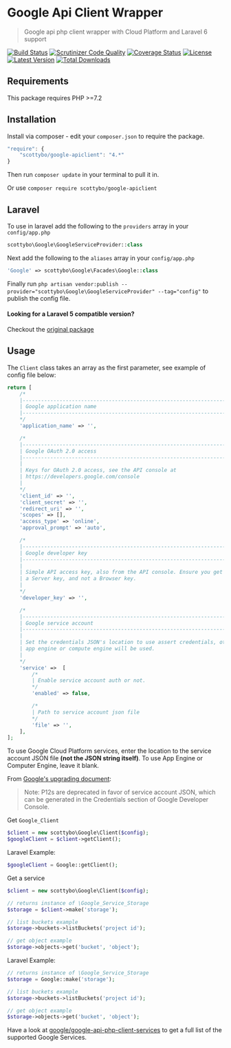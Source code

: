 Google Api Client Wrapper
=========

> Google api php client wrapper with Cloud Platform and Laravel 6 support

[![Build Status](http://img.shields.io/travis/scottybo/google-apiclient.svg?style=flat-square)](https://travis-ci.org/scottybo/google-apiclient)
[![Scrutinizer Code Quality](http://img.shields.io/scrutinizer/g/scottybo/google-apiclient/master.svg?style=flat-square)](https://scrutinizer-ci.com/g/scottybo/google-apiclient/)
[![Coverage Status](https://img.shields.io/scrutinizer/coverage/g/scottybo/google-apiclient/master.svg?style=flat-square)](https://scrutinizer-ci.com/g/scottybo/google-apiclient/code-structure/master)
[![License](http://img.shields.io/badge/license-MIT-brightgreen.svg?style=flat-square)](http://www.opensource.org/licenses/MIT)
[![Latest Version](http://img.shields.io/packagist/v/scottybo/google-apiclient.svg?style=flat-square)](https://packagist.org/packages/scottybo/google-apiclient)
[![Total Downloads](https://img.shields.io/packagist/dt/scottybo/google-apiclient.svg?style=flat-square)](https://packagist.org/packages/scottybo/google-apiclient)

## Requirements

This package requires PHP >=7.2

## Installation

Install via composer - edit your `composer.json` to require the package.

```js
"require": {
    "scottybo/google-apiclient": "4.*"
}
```

Then run `composer update` in your terminal to pull it in.

Or use `composer require scottybo/google-apiclient`

## Laravel

To use in laravel add the following to the `providers` array in your `config/app.php`

```php
scottybo\Google\GoogleServiceProvider::class
```

Next add the following to the `aliases` array in your `config/app.php`

```php
'Google' => scottybo\Google\Facades\Google::class
```

Finally run `php artisan vendor:publish --provider="scottybo\Google\GoogleServiceProvider" --tag="config"` to publish the config file.

#### Looking for a Laravel 5 compatible version?

Checkout the [original package](https://github.com/pulkitjalan/google-apiclient)

## Usage

The `Client` class takes an array as the first parameter, see example of config file below:

```php
return [
    /*
    |----------------------------------------------------------------------------
    | Google application name
    |----------------------------------------------------------------------------
    */
    'application_name' => '',

    /*
    |----------------------------------------------------------------------------
    | Google OAuth 2.0 access
    |----------------------------------------------------------------------------
    |
    | Keys for OAuth 2.0 access, see the API console at
    | https://developers.google.com/console
    |
    */
    'client_id' => '',
    'client_secret' => '',
    'redirect_uri' => '',
    'scopes' => [],
    'access_type' => 'online',
    'approval_prompt' => 'auto',

    /*
    |----------------------------------------------------------------------------
    | Google developer key
    |----------------------------------------------------------------------------
    |
    | Simple API access key, also from the API console. Ensure you get
    | a Server key, and not a Browser key.
    |
    */
    'developer_key' => '',

    /*
    |----------------------------------------------------------------------------
    | Google service account
    |----------------------------------------------------------------------------
    |
    | Set the credentials JSON's location to use assert credentials, otherwise
    | app engine or compute engine will be used.
    |
    */
    'service' =>  [
        /*
        | Enable service account auth or not.
        */
        'enabled' => false,

        /*
        | Path to service account json file
        */
        'file' => '',
    ],
];

```

To use Google Cloud Platform services, enter the location to the service account JSON file **(not the JSON string itself)**. To use App Engine or Computer Engine, leave it blank.

From [Google's upgrading document](https://github.com/google/google-api-php-client/blob/master/UPGRADING.md):

> Note: P12s are deprecated in favor of service account JSON, which can be generated in the Credentials section of Google Developer Console.


Get `Google_Client`
```php
$client = new scottybo\Google\Client($config);
$googleClient = $client->getClient();
```

Laravel Example:
```php
$googleClient = Google::getClient();
```

Get a service
```php
$client = new scottybo\Google\Client($config);

// returns instance of \Google_Service_Storage
$storage = $client->make('storage');

// list buckets example
$storage->buckets->listBuckets('project id');

// get object example
$storage->objects->get('bucket', 'object');
```

Laravel Example:
```php
// returns instance of \Google_Service_Storage
$storage = Google::make('storage');

// list buckets example
$storage->buckets->listBuckets('project id');

// get object example
$storage->objects->get('bucket', 'object');
```

Have a look at [google/google-api-php-client-services](https://github.com/google/google-api-php-client-services) to get a full list of the supported Google Services.
